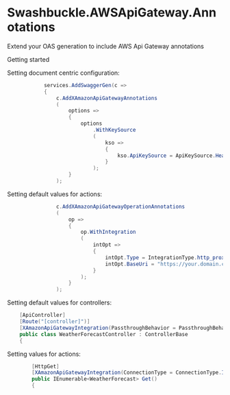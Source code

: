 # Swashbuckle.AWSApiGateway.Annotations
Extend your OAS generation to include AWS Api Gateway annotations

Getting started

Setting document centric configuration:

```csharp
            services.AddSwaggerGen(c =>
            {
                c.AddXAmazonApiGatewayAnnotations
                (
                    options =>
                    {
                        options
                            .WithKeySource
                            (
                                kso =>
                                {
                                    kso.ApiKeySource = ApiKeySource.Header;
                                }
                            );
                    }
                );
```

Setting default values for actions:

```csharp
                c.AddXAmazonApiGatewayOperationAnnotations
                (
                    op =>
                    {
                        op.WithIntegration
                        (
                            intOpt =>
                            {
                                intOpt.Type = IntegrationType.http_proxy;
                                intOpt.BaseUri = "https://your.domain.com";
                            }
                        );
                    }
                );
```

Setting default values for controllers:

```csharp
    [ApiController]
    [Route("[controller]")]
    [XAmazonApiGatewayIntegration(PassthroughBehavior = PassthroughBehavior.WHEN_NO_MATCH)]
    public class WeatherForecastController : ControllerBase
    {
```

Setting values for actions:

```csharp
        [HttpGet]
        [XAmazonApiGatewayIntegration(ConnectionType = ConnectionType.INTERNET)]
        public IEnumerable<WeatherForecast> Get()
        {
```